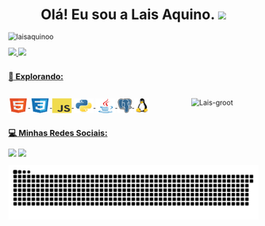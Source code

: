 <h1 align="center">  Olá! Eu sou a Lais Aquino. <img height="50em" src="https://i.pinimg.com/originals/01/00/b1/0100b1f453f08d40b40837edc6dfd20a.gif"/> </h1>
<p align="left"> <img src="https://komarev.com/ghpvc/?username=laisaquinoo&label=views&color=orange&style=flat" alt="laisaquinoo" /> </p>


  <a href="https://github.com/laisaquinoo">
  <img height="160em" src="https://github-readme-stats.vercel.app/api?username=laisaquinoo&show_icons=true&theme=great-gatsby&include_all_commits=true&count_private=true"/>
  <img height="160em" src="https://github-readme-stats.vercel.app/api/top-langs/?username=laisaquinoo&layout=compact&langs_count=16&theme=great-gatsby"/> 

 ##
<div>
<h3> 🧭 Explorando: </h3>
<div style="display: inline_block"><br>
 <img align="center" alt="Lais-HTML" height="30" width="40" src="https://raw.githubusercontent.com/devicons/devicon/master/icons/html5/html5-original.svg">
 <img align="center" alt="Lais-CSS" height="30" width="40" src="https://raw.githubusercontent.com/devicons/devicon/master/icons/css3/css3-original.svg">
 <img align="center" alt="Lais-js" height="30" width="40" src="https://raw.githubusercontent.com/devicons/devicon/master/icons/javascript/javascript-original.svg">
 <img align="center" alt="Lais-Python" height="30" width="40" src="https://raw.githubusercontent.com/devicons/devicon/master/icons/python/python-original.svg">
 <img align="center" alt="Lais-Java" height="30" width="40" src="https://raw.githubusercontent.com/devicons/devicon/master/icons/java/java-original.svg">
 <img align="center" alt="Lais-Postresql" height="30" width="30" src="https://raw.githubusercontent.com/devicons/devicon/master/icons/postgresql/postgresql-original.svg">
 <img align="center" alt="Lais-linux" height="30" width="30" src="https://raw.githubusercontent.com/devicons/devicon/master/icons/linux/linux-original.svg">
 <img align="right" alt="Lais-groot"  height="115" width="135" src="https://i.pinimg.com/originals/c3/13/a9/c313a953b1345a04bc4a9475dd8f021f.gif">  
</div>
  
 ##
<div> 
<h3> 💻 Minhas Redes Sociais: </h3>

 <a href = "mailto: laisaquino00@gmail.com"><img src="https://img.shields.io/badge/-Gmail-%23333?style=for-the-badge&logo=gmail&logoColor=orange" target="_blank"></a>  <a href="https://www.linkedin.com/in/lais-de-aquino-isaias-148793196/" target="_blank"><img src="https://img.shields.io/badge/-LinkedIn-%23333?style=for-the-badge&logo=linkedin&logoColor=orange" target="_blank"></a> 
   
![Snake animation](https://github.com/laisaquinoo/laisaquinoo/blob/output/github-contribution-grid-snake.svg)
  
  </div>
